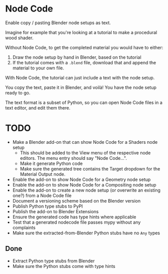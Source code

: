 # Node Code

Enable copy / pasting Blender node setups as text.

Imagine for example that you're looking at a tutorial to make a procedural wood
shader.

Without Node Code, to get the completed material you would have to either:
1. Draw the node setup by hand in Blender, based on the tutorial
2. If the tutorial comes with a `.blend` file, download that and append the
   material to your own file.

With Node Code, the tutorial can just include a text with the node setup.

You copy the text, paste it in Blender, and voilà! You have the node setup ready to
go.

The text format is a subset of Python, so you can open Node Code files in a text
editor, and edit them there.

# TODO
- Make a Blender add-on that can show Node Code for a Shaders node setup
  - This should be added to the View menu of the respective node editors. The
    menu entry should say "Node  Code...".
  - Make it generate Python code
  - Make sure the generated tree contains the Target dropdown for the Material
    Output node.
- Enable the add-on to show Node Code for a Geometry node setup
- Enable the add-on to show Node Code for a Compositing node setup
- Enable the add-on to create a new node setup (or overwrite an existing one?)
  from a Node Code file
- Document a versioning scheme based on the Blender version
- Publish Python type stubs to PyPI
- Publish the add-on to Blender Extensions
- Ensure the generated code has type hints where applicable
- Test that a generated nodecode file passes mypy without any complaints
- Make sure the extracted-from-Blender Python stubs have no `Any` types

## Done
- Extract Python type stubs from Blender
- Make sure the Python stubs come with type hints

